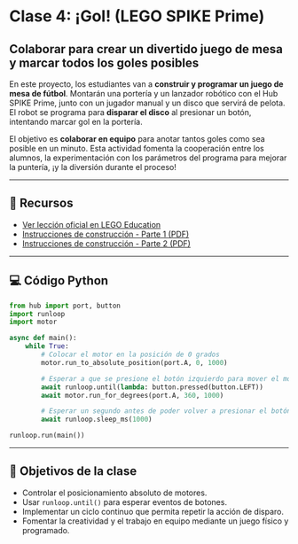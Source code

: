 
# Clase 4: ¡Gol! (LEGO SPIKE Prime)  

## Colaborar para crear un divertido juego de mesa y marcar todos los goles posibles

En este proyecto, los estudiantes van a **construir y programar un juego de mesa de fútbol**. Montarán una portería y un lanzador robótico con el Hub SPIKE Prime, junto con un jugador manual y un disco que servirá de pelota.  
El robot se programa para **disparar el disco** al presionar un botón, intentando marcar gol en la portería.

El objetivo es **colaborar en equipo** para anotar tantos goles como sea posible en un minuto. Esta actividad fomenta la cooperación entre los alumnos, la experimentación con los parámetros del programa para mejorar la puntería, ¡y la diversión durante el proceso!

---

## 📎 Recursos

- [Ver lección oficial en LEGO Education](https://education.lego.com/es-es/lessons/prime-extra-resources/goal/)
- [Instrucciones de construcción - Parte 1 (PDF)](https://assets.education.lego.com/v3/assets/blt293eea581807678a/blt25ccf29333726892/5ec82ab3e806087c31d74bf8/goal-bi-pdf-book1of2.pdf?locale=es-es)
- [Instrucciones de construcción - Parte 2 (PDF)](https://assets.education.lego.com/v3/assets/blt293eea581807678a/blteb6456e334796987/5ec82aad857d582712bdbec1/goal-bi-pdf-book2of2.pdf?locale=es-es)

---

## 💻 Código Python

```python
from hub import port, button
import runloop
import motor

async def main():
    while True:
        # Colocar el motor en la posición de 0 grados
        motor.run_to_absolute_position(port.A, 0, 1000)

        # Esperar a que se presione el botón izquierdo para mover el motor 360 grados
        await runloop.until(lambda: button.pressed(button.LEFT))
        await motor.run_for_degrees(port.A, 360, 1000)

        # Esperar un segundo antes de poder volver a presionar el botón
        await runloop.sleep_ms(1000)

runloop.run(main())
```

---

## 🧠 Objetivos de la clase

- Controlar el posicionamiento absoluto de motores.
- Usar `runloop.until()` para esperar eventos de botones.
- Implementar un ciclo continuo que permita repetir la acción de disparo.
- Fomentar la creatividad y el trabajo en equipo mediante un juego físico y programado.
